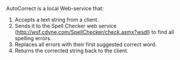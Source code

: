 AutoCorrect is a local Web-service that:
1. Accepts a text string from a client.
2. Sends it to the Spell Checker web service
(http://wsf.cdyne.com/SpellChecker/check.asmx?wsdl) to find all spelling errors.
3. Replaces all errors with their first suggested correct word.
4. Returns the corrected string back to the client.
